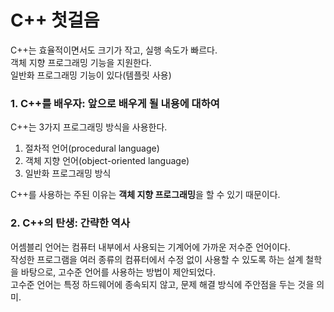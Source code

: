 # C++ 첫걸음

C++는 효율적이면서도 크기가 작고, 실행 속도가 빠르다.  
객체 지향 프로그래밍 기능을 지원한다.  
일반화 프로그래밍 기능이 있다(템플릿 사용)

### 1. C++를 배우자: 앞으로 배우게 될 내용에 대하여

C++는 3가지 프로그래밍 방식을 사용한다.
1. 절차적 언어(procedural language)
2. 객체 지향 언어(object-oriented language)
3. 일반화 프로그래밍 방식

C++를 사용하는 주된 이유는 **객체 지향 프로그래밍**을 할 수 있기 때문이다. 

### 2. C++의 탄생: 간략한 역사

어셈블리 언어는 컴퓨터 내부에서 사용되는 기계어에 가까운 저수준 언어이다.  
작성한 프로그램을 여러 종류의 컴퓨터에서 수정 없이 사용할 수 있도록 하는 설계 철학을 바탕으로,
고수준 언어를 사용하는 방법이 제안되었다.  
고수준 언어는 특정 하드웨어에 종속되지 않고, 문제 해결 방식에 주안점을 두는 것을 의미.